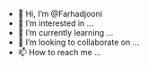 - 👋 Hi, I’m @Farhadjooni
- 👀 I’m interested in ...
- 🌱 I’m currently learning ...
- 💞️ I’m looking to collaborate on ...
- 📫 How to reach me ...

<!---
Farhadjooni/Farhadjooni is a ✨ special ✨ repository because its `README.md` (this file) appears on your GitHub profile.
You can click the Preview link to take a look at your changes.
--->
